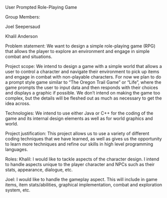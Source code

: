 User Prompted Role-Playing Game

Group Members:

Joel Seepersaud

Khalil Anderson


Problem statement:
We want to design a simple role-playing game (RPG) that allows the player to explore an environment and engage in simple combat and situations.

Project scope:
We intend to design a game with a simple world that allows a user to control a character and navigate their environment to pick up items and engage in combat with non-playable characters. For now we plan to do a prompt style game similar to “The Oregon Trail Game” or “Life”, where the game prompts the user to input data and then responds with their choices and displays a graphic if possible. We don’t intend on making the game too complex, but the details will be fleshed out as much as necessary to get the idea across.

Technologies:
We intend to use either Java or C++ for the coding of the game and its internal design elements as well as for world graphics and world.  

Project justification:
This project allows us to use a variety of different coding techniques that we have learned, as well as gives us the opportunity to learn more techniques and refine our skills in high level programming languages.


Roles:
Khalil: I would like to tackle aspects of the character design. I intend to handle aspects unique to the player character and NPCs such as their stats, appearance, dialogue, etc. 

Joel: I would like to handle the gameplay aspect. This will include in game items, item stats/abilities, graphical implementation, combat and exploration system, etc.
